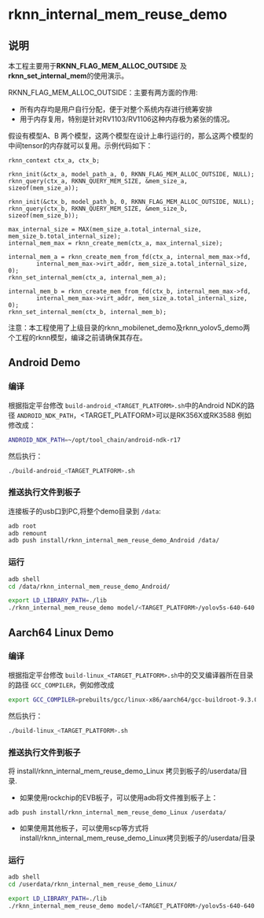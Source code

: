 # rknn_internal_mem_reuse_demo

## 说明

本工程主要用于**RKNN_FLAG_MEM_ALLOC_OUTSIDE** 及 **rknn_set_internal_mem**的使用演示。

RKNN_FLAG_MEM_ALLOC_OUTSIDE：主要有两方面的作用:
- 所有内存均是用户自行分配，便于对整个系统内存进行统筹安排
- 用于内存复用，特别是针对RV1103/RV1106这种内存极为紧张的情况。


假设有模型A、B 两个模型，这两个模型在设计上串行运行的，那么这两个模型的中间tensor的内存就可以复用。示例代码如下：
```
rknn_context ctx_a, ctx_b;

rknn_init(&ctx_a, model_path_a, 0, RKNN_FLAG_MEM_ALLOC_OUTSIDE, NULL);
rknn_query(ctx_a, RKNN_QUERY_MEM_SIZE, &mem_size_a, sizeof(mem_size_a));

rknn_init(&ctx_b, model_path_b, 0, RKNN_FLAG_MEM_ALLOC_OUTSIDE, NULL);
rknn_query(ctx_b, RKNN_QUERY_MEM_SIZE, &mem_size_b, sizeof(mem_size_b));

max_internal_size = MAX(mem_size_a.total_internal_size, mem_size_b.total_internal_size);
internal_mem_max = rknn_create_mem(ctx_a, max_internal_size);

internal_mem_a = rknn_create_mem_from_fd(ctx_a, internal_mem_max->fd,
        internal_mem_max->virt_addr, mem_size_a.total_internal_size, 0);
rknn_set_internal_mem(ctx_a, internal_mem_a);

internal_mem_b = rknn_create_mem_from_fd(ctx_b, internal_mem_max->fd,
        internal_mem_max->virt_addr, mem_size_a.total_internal_size, 0);
rknn_set_internal_mem(ctx_b, internal_mem_b);
```



注意：本工程使用了上级目录的rknn_mobilenet_demo及rknn_yolov5_demo两个工程的rknn模型，编译之前请确保其存在。

## Android Demo

### 编译

根据指定平台修改 `build-android_<TARGET_PLATFORM>.sh`中的Android NDK的路径 `ANDROID_NDK_PATH`，<TARGET_PLATFORM>可以是RK356X或RK3588 例如修改成：

```sh
ANDROID_NDK_PATH=~/opt/tool_chain/android-ndk-r17
```

然后执行：

```sh
./build-android_<TARGET_PLATFORM>.sh
```

### 推送执行文件到板子

连接板子的usb口到PC,将整个demo目录到 `/data`:

```sh
adb root
adb remount
adb push install/rknn_internal_mem_reuse_demo_Android /data/
```

### 运行

```sh
adb shell
cd /data/rknn_internal_mem_reuse_demo_Android/

export LD_LIBRARY_PATH=./lib
./rknn_internal_mem_reuse_demo model/<TARGET_PLATFORM>/yolov5s-640-640.rknn model/bus.jpg model/<TARGET_PLATFORM>/mobilenet_v1.rknn model/cat_224x224.jpg
```

## Aarch64 Linux Demo

### 编译

根据指定平台修改 `build-linux_<TARGET_PLATFORM>.sh`中的交叉编译器所在目录的路径 `GCC_COMPILER`，例如修改成

```sh
export GCC_COMPILER=prebuilts/gcc/linux-x86/aarch64/gcc-buildroot-9.3.0-2020.03-x86_64_aarch64-rockchip-linux-gnu/bin/aarch64-linux
```

然后执行：

```sh
./build-linux_<TARGET_PLATFORM>.sh
```

### 推送执行文件到板子


将 install/rknn_internal_mem_reuse_demo_Linux 拷贝到板子的/userdata/目录.

- 如果使用rockchip的EVB板子，可以使用adb将文件推到板子上：

```
adb push install/rknn_internal_mem_reuse_demo_Linux /userdata/
```

- 如果使用其他板子，可以使用scp等方式将install/rknn_internal_mem_reuse_demo_Linux拷贝到板子的/userdata/目录

### 运行

```sh
adb shell
cd /userdata/rknn_internal_mem_reuse_demo_Linux/

export LD_LIBRARY_PATH=./lib
./rknn_internal_mem_reuse_demo model/<TARGET_PLATFORM>/yolov5s-640-640.rknn model/bus.jpg model/<TARGET_PLATFORM>/mobilenet_v1.rknn model/cat_224x224.jpg
```


